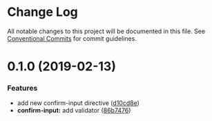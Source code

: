 # Change Log

All notable changes to this project will be documented in this file.
See [Conventional Commits](https://conventionalcommits.org) for commit guidelines.

# 0.1.0 (2019-02-13)


### Features

* add new confirm-input directive ([d10cd8e](http://republicservicesrepository/design-core/commits/d10cd8e))
* **confirm-input:** add validator ([86b7476](http://republicservicesrepository/design-core/commits/86b7476))
